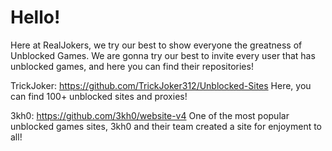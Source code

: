 # Hello!
Here at RealJokers, we try our best to show everyone the greatness of Unblocked Games. We are gonna try our best to invite every user that has unblocked games, 
and here you can find their repositories!

TrickJoker: https://github.com/TrickJoker312/Unblocked-Sites Here, you can find 100+ unblocked sites and proxies!

3kh0: https://github.com/3kh0/website-v4 One of the most popular unblocked games sites, 3kh0 and their team created a site for enjoyment to all! 
